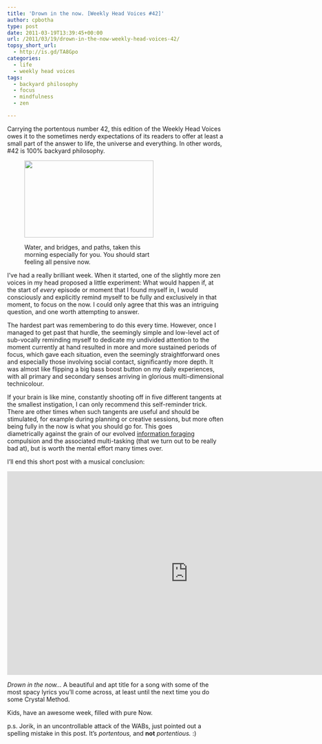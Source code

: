 ```yaml
---
title: 'Drown in the now. [Weekly Head Voices #42]'
author: cpbotha
type: post
date: 2011-03-19T13:39:45+00:00
url: /2011/03/19/drown-in-the-now-weekly-head-voices-42/
topsy_short_url:
  - http://is.gd/TA8Gpo
categories:
  - life
  - weekly head voices
tags:
  - backyard philosophy
  - focus
  - mindfulness
  - zen

---
```

<div>
  <p>
    Carrying the portentous number 42, this edition of the Weekly Head Voices owes it to the sometimes nerdy expectations of its readers to offer at least a small part of the answer to life, the universe and everything. In other words, #42 is 100% backyard philosophy.
  </p><figure id="attachment_1306" aria-describedby="caption-attachment-1306" style="width: 300px" class="wp-caption aligncenter"><a href="http://cpbotha.net/wp-content/uploads/2011/03/paths_and_water_of_intrigue.jpg" data-rel="lightbox-image-0" data-rl_title="" data-rl_caption="" title="">
  
  <img data-attachment-id="1306" data-permalink="https://cpbotha.net/2011/03/19/drown-in-the-now-weekly-head-voices-42/paths_and_water_of_intrigue-2/" data-orig-file="https://cpbotha.net/wp-content/uploads/2011/03/paths_and_water_of_intrigue.jpg" data-orig-size="1024,613" data-comments-opened="1" data-image-meta="{&quot;aperture&quot;:&quot;0&quot;,&quot;credit&quot;:&quot;&quot;,&quot;camera&quot;:&quot;&quot;,&quot;caption&quot;:&quot;&quot;,&quot;created_timestamp&quot;:&quot;0&quot;,&quot;copyright&quot;:&quot;&quot;,&quot;focal_length&quot;:&quot;0&quot;,&quot;iso&quot;:&quot;0&quot;,&quot;shutter_speed&quot;:&quot;0&quot;,&quot;title&quot;:&quot;&quot;}" data-image-title="paths_and_water_of_intrigue" data-image-description="" data-medium-file="https://cpbotha.net/wp-content/uploads/2011/03/paths_and_water_of_intrigue-300x179.jpg" data-large-file="https://cpbotha.net/wp-content/uploads/2011/03/paths_and_water_of_intrigue.jpg" class="size-medium wp-image-1306" title="paths_and_water_of_intrigue" src="http://cpbotha.net/wp-content/uploads/2011/03/paths_and_water_of_intrigue-300x179.jpg" alt="" width="300" height="179" srcset="https://cpbotha.net/wp-content/uploads/2011/03/paths_and_water_of_intrigue-300x179.jpg 300w, https://cpbotha.net/wp-content/uploads/2011/03/paths_and_water_of_intrigue.jpg 1024w" sizes="(max-width: 300px) 85vw, 300px" /></a><figcaption id="caption-attachment-1306" class="wp-caption-text">Water, and bridges, and paths, taken this morning especially for you. You should start feeling all pensive now.</figcaption></figure> 
  
  <p>
    I&#8217;ve had a really brilliant week. When it started, one of the slightly more zen voices in my head proposed a little experiment: What would happen if, at the start of <em>every</em> episode or moment that I found myself in, I would consciously and explicitly remind myself to be fully and exclusively in that moment, to focus on the now. I could only agree that this was an intriguing question, and one worth attempting to answer.
  </p>
  
  <p>
    The hardest part was remembering to do this every time. However, once I managed to get past that hurdle, the seemingly simple and low-level act of sub-vocally reminding myself to dedicate my undivided attention to the moment currently at hand resulted in more and more sustained periods of focus, which gave each situation, even the seemingly straightforward ones and especially those involving social contact, significantly more depth. It was almost like flipping a big bass boost button on my daily experiences, with all primary and secondary senses arriving in glorious multi-dimensional technicolour.
  </p>
  
  <p>
    If your brain is like mine, constantly shooting off in five different tangents at the smallest instigation, I can only recommend this self-reminder trick. There are other times when such tangents are useful and should be stimulated, for example during planning or creative sessions, but more often being fully in the now is what you should go for. This goes diametrically against the grain of our evolved <a title="wikipedia on information foraging" href="http://en.wikipedia.org/wiki/Information_foraging">information foraging</a> compulsion and the associated multi-tasking (that we turn out to be really bad at), but is worth the mental effort many times over.
  </p>
  
  <p>
    I&#8217;ll end this short post with a musical conclusion:
  </p>
  
  <div class="jetpack-video-wrapper">
    <span class="embed-youtube" style="text-align:center; display: block;"><iframe class='youtube-player' type='text/html' width='840' height='473' src='https://www.youtube.com/embed/1GLIoUtWHcY?version=3&#038;rel=1&#038;fs=1&#038;autohide=2&#038;showsearch=0&#038;showinfo=1&#038;iv_load_policy=1&#038;wmode=transparent' allowfullscreen='true' style='border:0;'></iframe></span>
  </div>
  
  <p>
    <em>Drown in the now&#8230;</em> A beautiful and apt title for a song with some of the most spacy lyrics you&#8217;ll come across, at least until the next time you do some Crystal Method.
  </p>
  
  <p>
    Kids, have an awesome week, filled with pure Now.
  </p>
  
  <p>
    p.s. Jorik, in an uncontrollable attack of the WABs, just pointed out a spelling mistake in this post. It&#8217;s <em>portentous,</em> and <strong>not</strong> <em>portentious.</em> :)
  </p>
</div>

